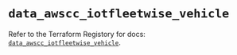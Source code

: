 # `data_awscc_iotfleetwise_vehicle`

Refer to the Terraform Registory for docs: [`data_awscc_iotfleetwise_vehicle`](https://registry.terraform.io/providers/hashicorp/awscc/0.70.0/docs/data-sources/iotfleetwise_vehicle).
